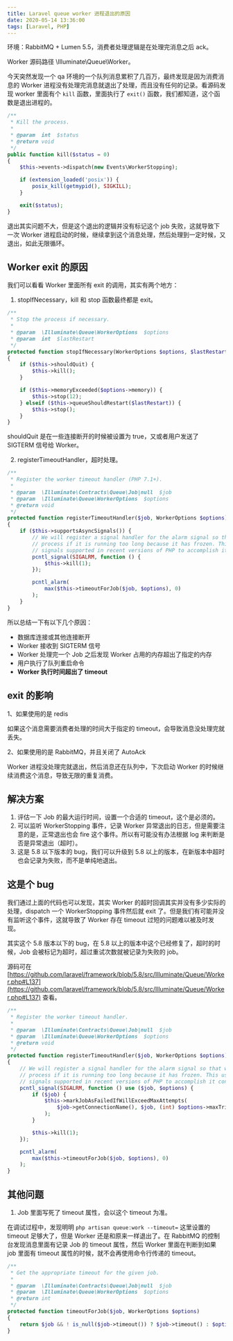 ```yaml
---
title: Laravel queue worker 进程退出的原因
date: 2020-05-14 13:36:00
tags: [Laravel, PHP]
---
```


环境：RabbitMQ + Lumen 5.5，消费者处理逻辑是在处理完消息之后 ack。

Worker 源码路径 \Illuminate\Queue\Worker。

今天突然发现一个 qa 环境的一个队列消息累积了几百万，最终发现是因为消费消息的 Worker 进程没有处理完消息就退出了处理，而且没有任何的记录。看源码发现 worker 里面有个 `kill` 函数，里面执行了 `exit()` 函数，我们都知道，这个函数是退出进程的。

```PHP
/**
 * Kill the process.
 *
 * @param  int  $status
 * @return void
 */
public function kill($status = 0)
{
    $this->events->dispatch(new Events\WorkerStopping);

    if (extension_loaded('posix')) {
        posix_kill(getmypid(), SIGKILL);
    }

    exit($status);
}
```

退出其实问题不大，但是这个退出的逻辑并没有标记这个 job 失败，这就导致下一次 Worker 进程启动的时候，继续拿到这个消息处理，然后处理到一定时候，又退出，如此无限循环。


## Worker exit 的原因

我们可以看看 Worker 里面所有 exit 的调用，其实有两个地方：

1. stopIfNecessary，kill 和 stop 函数最终都是 exit。

```PHP
/**
 * Stop the process if necessary.
 *
 * @param  \Illuminate\Queue\WorkerOptions  $options
 * @param  int  $lastRestart
 */
protected function stopIfNecessary(WorkerOptions $options, $lastRestart)
{
    if ($this->shouldQuit) {
        $this->kill();
    }

    if ($this->memoryExceeded($options->memory)) {
        $this->stop(12);
    } elseif ($this->queueShouldRestart($lastRestart)) {
        $this->stop();
    }
}
```

shouldQuit 是在一些连接断开的时候被设置为 true，又或者用户发送了 SIGTERM 信号给 Worker。

2. registerTimeoutHandler，超时处理。

```PHP
/**
 * Register the worker timeout handler (PHP 7.1+).
 *
 * @param  \Illuminate\Contracts\Queue\Job|null  $job
 * @param  \Illuminate\Queue\WorkerOptions  $options
 * @return void
 */
protected function registerTimeoutHandler($job, WorkerOptions $options)
{
    if ($this->supportsAsyncSignals()) {
        // We will register a signal handler for the alarm signal so that we can kill this
        // process if it is running too long because it has frozen. This uses the async
        // signals supported in recent versions of PHP to accomplish it conveniently.
        pcntl_signal(SIGALRM, function () {
            $this->kill(1);
        });

        pcntl_alarm(
            max($this->timeoutForJob($job, $options), 0)
        );
    }
}
```

所以总结一下有以下几个原因：

* 数据库连接或其他连接断开
* Worker 接收到 SIGTERM 信号
* Worker 处理完一个 Job 之后发现 Worker 占用的内存超出了指定的内存
* 用户执行了队列重启命令
* **Worker 执行时间超出了 timeout**


## exit 的影响

1、如果使用的是 redis

如果这个消息需要消费者处理的时间大于指定的 timeout，会导致消息没处理完就丢失。

2、如果使用的是 RabbitMQ，并且关闭了 AutoAck

Worker 进程没处理完就退出，然后消息还在队列中，下次启动 Worker 的时候继续消费这个消息，导致无限的重复消费。


## 解决方案

1. 评估一下 Job 的最大运行时间，设置一个合适的 timeout，这个是必须的。
2. 可以监听 WorkerStopping 事件，记录 Worker 异常退出的日志，但是需要注意的是，正常退出也会 fire 这个事件。所以有可能没有办法根据 log 来判断是否是异常退出（超时）。
3. 这是 5.8 以下版本的 bug，我们可以升级到 5.8 以上的版本，在新版本中超时也会记录为失败，而不是单纯地退出。


## 这是个 bug

我们通过上面的代码也可以发现，其实 Worker 的超时回调其实并没有多少实际的处理，dispatch 一个 WorkerStopping 事件然后就 exit 了。但是我们有可能并没有监听这个事件，这就导致了 Worker 存在 timeout 过短的问题难以被及时发现。

其实这个 5.8 版本以下的 bug，在 5.8 以上的版本中这个已经修复了，超时的时候，Job 会被标记为超时，超过重试次数就被记录为失败的 job。

源码可在 [https://github.com/laravel/framework/blob/5.8/src/Illuminate/Queue/Worker.php#L137](https://github.com/laravel/framework/blob/5.8/src/Illuminate/Queue/Worker.php#L137) 查看。

```PHP
/**
 * Register the worker timeout handler.
 *
 * @param  \Illuminate\Contracts\Queue\Job|null  $job
 * @param  \Illuminate\Queue\WorkerOptions  $options
 * @return void
 */
protected function registerTimeoutHandler($job, WorkerOptions $options)
{
    // We will register a signal handler for the alarm signal so that we can kill this
    // process if it is running too long because it has frozen. This uses the async
    // signals supported in recent versions of PHP to accomplish it conveniently.
    pcntl_signal(SIGALRM, function () use ($job, $options) {
        if ($job) {
            $this->markJobAsFailedIfWillExceedMaxAttempts(
                $job->getConnectionName(), $job, (int) $options->maxTries, $this->maxAttemptsExceededException($job)
            );
        }

        $this->kill(1);
    });

    pcntl_alarm(
        max($this->timeoutForJob($job, $options), 0)
    );
}
```


## 其他问题

1. Job 里面写死了 timeout 属性，会以这个 timeout 为准。

在调试过程中，发现明明 `php artisan queue:work --timeout=` 这里设置的 timeout 足够大了，但是 Worker 还是和原来一样退出了。在 RabbitMQ 的控制台发现消息里面有记录 Job 的 timeout 属性，然后 Worker 里面在判断到如果 job 里面有 timeout 属性的时候，就不会再使用命令行传递的 timeout。

```PHP
/**
 * Get the appropriate timeout for the given job.
 *
 * @param  \Illuminate\Contracts\Queue\Job|null  $job
 * @param  \Illuminate\Queue\WorkerOptions  $options
 * @return int
 */
protected function timeoutForJob($job, WorkerOptions $options)
{
    return $job && ! is_null($job->timeout()) ? $job->timeout() : $options->timeout;
}
```
